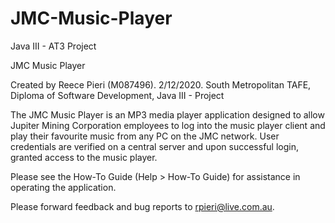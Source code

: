 # JMC-Music-Player
Java III - AT3 Project

JMC Music Player

Created by Reece Pieri (M087496). 2/12/2020.
South Metropolitan TAFE, Diploma of Software Development, Java III - Project

The JMC Music Player is an MP3 media player application designed to allow Jupiter Mining Corporation
employees to log into the music player client and play their favourite music from any PC on the JMC network.
User credentials are verified on a central server and upon successful login, granted access to the music player.

Please see the How-To Guide (Help > How-To Guide) for assistance in operating the application.

Please forward feedback and bug reports to rpieri@live.com.au.
